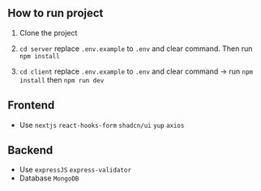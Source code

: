 ## How to run project

1. Clone the project

2. `cd server` replace `.env.example` to `.env` and clear command. Then run `npm install`

3. `cd client` replace `.env.example` to `.env` and clear command -> run `npm install` then `npm run dev`



## Frontend
- Use `nextjs` `react-hooks-form` `shadcn/ui` `yup` `axios`

## Backend
- Use `expressJS` `express-validator`
- Database `MongoDB`